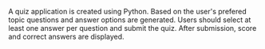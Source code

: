 A quiz application is created using Python. Based on the user's prefered topic questions and answer options are generated. Users should select at least one answer per question and submit the quiz. After submission, score and correct answers are displayed.
